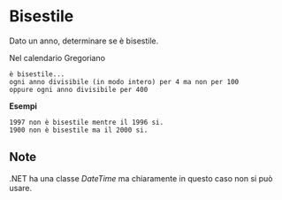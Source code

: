 # Bisestile

Dato un anno, determinare se è bisestile.

Nel calendario Gregoriano

```text
è bisestile...
ogni anno divisibile (in modo intero) per 4 ma non per 100
oppure ogni anno divisibile per 400
```

**Esempi**
```
1997 non è bisestile mentre il 1996 si.  
1900 non è bisestile ma il 2000 si.
```

## Note

.NET ha una classe *DateTime* ma chiaramente in questo caso non si può usare.
